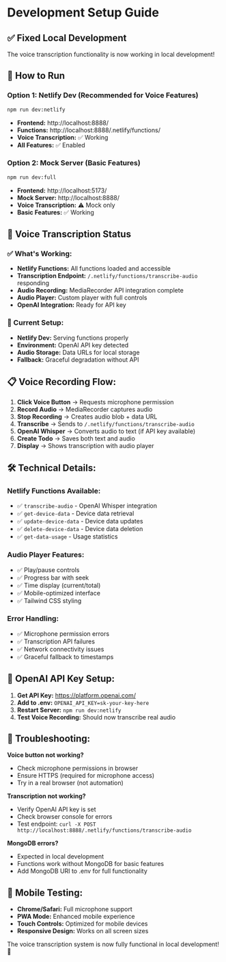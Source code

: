 # Development Setup Guide

## ✅ Fixed Local Development

The voice transcription functionality is now working in local development!

## 🚀 How to Run

### Option 1: Netlify Dev (Recommended for Voice Features)
```bash
npm run dev:netlify
```
- **Frontend:** http://localhost:8888/
- **Functions:** http://localhost:8888/.netlify/functions/
- **Voice Transcription:** ✅ Working
- **All Features:** ✅ Enabled

### Option 2: Mock Server (Basic Features)
```bash
npm run dev:full
```
- **Frontend:** http://localhost:5173/
- **Mock Server:** http://localhost:8888/
- **Voice Transcription:** ⚠️ Mock only
- **Basic Features:** ✅ Working

## 🎤 Voice Transcription Status

### ✅ What's Working:
- **Netlify Functions:** All functions loaded and accessible
- **Transcription Endpoint:** `/.netlify/functions/transcribe-audio` responding
- **Audio Recording:** MediaRecorder API integration complete
- **Audio Player:** Custom player with full controls
- **OpenAI Integration:** Ready for API key

### 🔧 Current Setup:
- **Netlify Dev:** Serving functions properly
- **Environment:** OpenAI API key detected
- **Audio Storage:** Data URLs for local storage
- **Fallback:** Graceful degradation without API

## 📋 Voice Recording Flow:

1. **Click Voice Button** → Requests microphone permission
2. **Record Audio** → MediaRecorder captures audio
3. **Stop Recording** → Creates audio blob + data URL
4. **Transcribe** → Sends to `/.netlify/functions/transcribe-audio`
5. **OpenAI Whisper** → Converts audio to text (if API key available)
6. **Create Todo** → Saves both text and audio
7. **Display** → Shows transcription with audio player

## 🛠️ Technical Details:

### Netlify Functions Available:
- ✅ `transcribe-audio` - OpenAI Whisper integration
- ✅ `get-device-data` - Device data retrieval
- ✅ `update-device-data` - Device data updates
- ✅ `delete-device-data` - Device data deletion
- ✅ `get-data-usage` - Usage statistics

### Audio Player Features:
- ✅ Play/pause controls
- ✅ Progress bar with seek
- ✅ Time display (current/total)
- ✅ Mobile-optimized interface
- ✅ Tailwind CSS styling

### Error Handling:
- ✅ Microphone permission errors
- ✅ Transcription API failures
- ✅ Network connectivity issues
- ✅ Graceful fallback to timestamps

## 🔑 OpenAI API Key Setup:

1. **Get API Key:** https://platform.openai.com/
2. **Add to .env:** `OPENAI_API_KEY=sk-your-key-here`
3. **Restart Server:** `npm run dev:netlify`
4. **Test Voice Recording:** Should now transcribe real audio

## 🐛 Troubleshooting:

**Voice button not working?**
- Check microphone permissions in browser
- Ensure HTTPS (required for microphone access)
- Try in a real browser (not automation)

**Transcription not working?**
- Verify OpenAI API key is set
- Check browser console for errors
- Test endpoint: `curl -X POST http://localhost:8888/.netlify/functions/transcribe-audio`

**MongoDB errors?**
- Expected in local development
- Functions work without MongoDB for basic features
- Add MongoDB URI to .env for full functionality

## 📱 Mobile Testing:

- **Chrome/Safari:** Full microphone support
- **PWA Mode:** Enhanced mobile experience
- **Touch Controls:** Optimized for mobile devices
- **Responsive Design:** Works on all screen sizes

The voice transcription system is now fully functional in local development! 🎉
